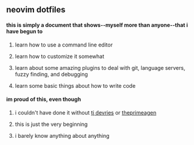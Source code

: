 ## neovim dotfiles

#### this is simply a document that shows--myself more than anyone--that i have begun to

1. learn how to use a command line editor

2. learn how to customize it somewhat

3. learn about some amazing plugins to deal with git, language servers, fuzzy finding, and debugging

4. learn some basic things about how to write code

#### im proud of this, even though

1. i couldn't have done it without [tj devries](https://github.com/tjdevries) or [theprimeagen](https://github.com/ThePrimeagen)

2. this is just the very beginning

3. i barely know anything about anything
